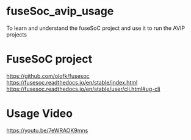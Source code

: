 # fuseSoc_avip_usage
To learn and understand the fuseSoC project and use it to run the AVIP projects

# FuseSoC project 
https://github.com/olofk/fusesoc  
https://fusesoc.readthedocs.io/en/stable/index.html  
https://fusesoc.readthedocs.io/en/stable/user/cli.html#ug-cli  

# Usage Video 
https://youtu.be/7eWRAOK9mns
